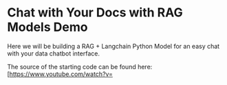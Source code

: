 # Chat with Your Docs with RAG Models Demo

Here we will be building a RAG + Langchain Python Model for an easy chat with your data chatbot interface.

The source of the starting code can be found here: [https://www.youtube.com/watch?v=